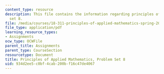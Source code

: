 ```yaml
---
content_type: resource
description: This file contains the information regarding principles of applied mathematics,problem
  set 8.
file: /media/courses/18-311-principles-of-applied-mathematics-spring-2014/934d2ee5c0bf4cab200bf16c47de4067_MIT18_311S14_ProblemSet8.pdf
file_type: application/pdf
learning_resource_types:
- Assignments
ocw_type: OCWFile
parent_title: Assignments
parent_type: CourseSection
resourcetype: Document
title: Principles of Applied Mathematics, Problem Set 8
uid: 934d2ee5-c0bf-4cab-200b-f16c47de4067
---
```

